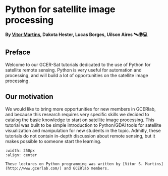 # <span style="color:black;">**Python for satellite image processing**</span>

**By [Vitor Martins](https://www.gcerlab.com/), Dakota Hester, Lucas Borges, Uilson Aires 🛰️🌍💻**

## <span style="color:black;">Preface</span>

Welcome to our GCER-Sat tutorials dedicated to the use of Python for satellite remote sensing. Python is very useful for automation and processing, and will build a lot of opportunities on the satellite image processing.


## <span style="color:black;">Our motivation</span>

We would like to bring more opportunities for new members in GCERlab, and because this research requires very specific skills we decided to catalog the basic knowledge to start on satellite image processing. This tutorial was built to be simple introduction to Python/GDAl tools for satellite visualization and manipulation for new students in the topic. Admitly, these tutorials do not contain in-depth discussion about remote sensing, but it makes possible to someone start the learning.

```{image} /logo.png
:width: 250px
:align: center
```

```{note}
These lectures on Python programming was written by [Vitor S. Martins](http://www.gcerlab.com/) and GCERlab members.
```